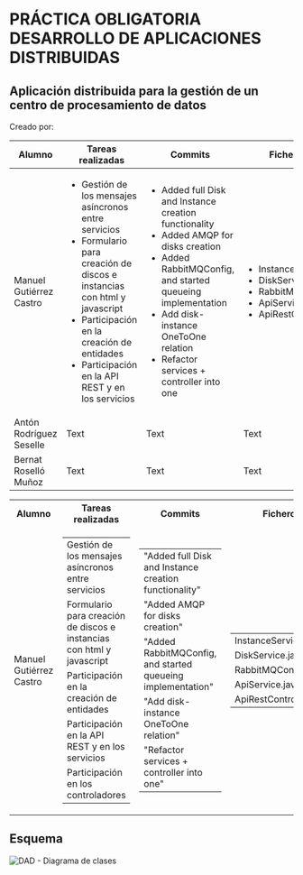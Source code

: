 # PRÁCTICA OBLIGATORIA DESARROLLO DE APLICACIONES DISTRIBUIDAS
## Aplicación distribuida para la gestión de un centro de procesamiento de datos
Creado por:

| Alumno | Tareas realizadas | Commits | Ficheros |
| ----------- | ----------- | ----------- | ----------- |
| Manuel Gutiérrez Castro | <ul><li>Gestión de los mensajes asíncronos entre servicios</li><li>Formulario para creación de discos e instancias con html y javascript</li><li>Participación en la creación de entidades</li><li>Participación en la API REST y en los servicios</li></ul> | <ul><li>Added full Disk and Instance creation functionality</li><li>Added AMQP for disks creation</li><li>Added RabbitMQConfig, and started queueing implementation</li><li>Add disk-instance OneToOne relation</li><li>Refactor services + controller into one</li></ul> | <ul><li>InstanceService</li><li>DiskService</li><li>RabbitMQConfig</li><li>ApiService</li><li>ApiRestController</li></ul> |
| Antón Rodríguez Seselle | Text | Text | Text |
| Bernat Roselló Muñoz | Text | Text | Text |

<table>
  <tbody>
    <tr>
      <th align="center">Alumno</th>
      <th align="center">Tareas realizadas</th>
      <th align="center">Commits</th>
      <th align="center">Ficheros</th>
    </tr>
    <tr>
      <td align="left">Manuel Gutiérrez Castro</td>
      <td align="left">
        <table>
          <tbody>
            <tr><td>Gestión de los mensajes asíncronos entre servicios</td></tr>
            <tr><td>Formulario para creación de discos e instancias con html y javascript</td></tr>
            <tr><td>Participación en la creación de entidades</td></tr>
            <tr><td>Participación en la API REST y en los servicios</td></tr>
            <tr><td>Participación en los controladores</td></tr>
          </tbody>
        </table>
      </td>
      <td align="left">
        <table>
          <tbody>
            <tr><td>"Added full Disk and Instance creation functionality"</td></tr>
            <tr><td>"Added AMQP for disks creation"</td></tr>
            <tr><td>"Added RabbitMQConfig, and started queueing implementation"</td></tr>
            <tr><td>"Add disk-instance OneToOne relation"</td></tr>
            <tr><td>"Refactor services + controller into one"</td></tr>
          </tbody>
        </table>
      </td>
      <td align="left">
        <table>
          <tbody>
            <tr><td>InstanceService.java</td></tr>
            <tr><td>DiskService.java</td></tr>
            <tr><td>RabbitMQConfig.java</td></tr>
            <tr><td>ApiService.java</td></tr>
            <tr><td>ApiRestController.java</td></tr>
          </tbody>
        </table>
      </td>
    </tr>
  </tbody>
</table>

## Esquema
![DAD - Diagrama de clases](https://github.com/user-attachments/assets/83a83b99-838c-41a8-8f55-94c74e873251)
